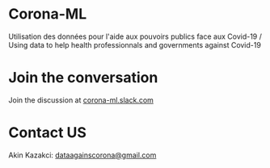 # Corona-ML
Utilisation des données pour l'aide aux pouvoirs publics face aux Covid-19 / Using data to help health professionnals and governments against Covid-19 


# Join the conversation
Join the discussion at [corona-ml.slack.com](corona-ml.slack.com)

# Contact US
Akin Kazakci: [dataagainscorona@gmail.com](dataagainstcorona@gmail.com)

